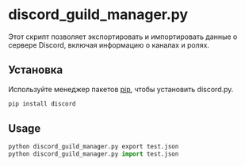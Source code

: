 # discord_guild_manager.py

Этот скрипт позволяет экспортировать и импортировать данные о сервере Discord, включая информацию о каналах и ролях.

## Установка

Используйте менеджер пакетов [pip](https://pip.pypa.io/en/stable/), чтобы установить discord.py.

```bash
pip install discord
```

## Usage

```python
python discord_guild_manager.py export test.json
python discord_guild_manager.py import test.json
```
